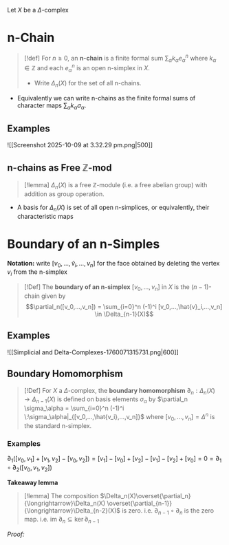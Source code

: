 Let $X$ be a $\Delta$-complex

# n-Chain

>[!def] 
>For $n \geq 0$, an **n-chain** is a finite formal sum $\sum_\alpha k_\alpha e_\alpha^n$ where $k_\alpha \in \mathbb{Z}$ and each $e_\alpha^n$ is an open n-simplex in $X$. 
>- Write $\Delta_n(X)$ for the set of all n-chains.

- Equivalently we can write n-chains as the finite formal sums of character maps $\sum_\alpha k_\alpha \sigma_\alpha$.

## Examples

![[Screenshot 2025-10-09 at 3.32.29 pm.png|500]]


## n-chains as Free $\mathbb{Z}$-mod  

>[!lemma] 
>$\Delta_n(X)$ is a free $\mathbb{Z}$-module (i.e. a free abelian group) with addition as group operation.

- A basis for $\Delta_n(X)$ is set of all open n-simplices, or equivalently, their characteristic maps 


# Boundary of an n-Simples

**Notation:** write $[v_0,...,\hat{v}_i,...,v_n]$ for the face obtained by deleting the vertex $v_i$ from the n-simplex

>[!Def] 
>The **boundary of an n-simplex** $[v_0,...,v_n]$ in $X$ is the $(n-1)$-chain given by $$\partial_n([v_0,...,v_n]) = \sum_{i=0}^n (-1)^i [v_0,...,\hat{v}_i,...,v_n] \in \Delta_{n-1}(X)$$ 

## Examples

![[Simplicial and Delta-Complexes-1760071315731.png|600]]

## Boundary Homomorphism

>[!Def] 
>For $X$ a $\Delta$-complex, the **boundary homomorphism** $\partial_n:\Delta_n(X) \to \Delta_{n-1}(X)$ is defined on basis elements $\sigma_\alpha$ by $\partial_n \sigma_\alpha = \sum_{i=0}^n (-1)^i \:\sigma_\alpha|_{[v_0,...,\hat{v_i},...,v_n]}$ where $[v_0,...,v_n]=\Delta^n$ is the standard n-simplex.
>
### Examples

$\partial_1([v_0,v_1]+[v_1,v_2]-[v_0,v_2]) = [v_1]-[v_0] + [v_2]-[v_1]-[v_2]+[v_0] = 0 = \partial_1\circ \partial_2([v_0,v_1,v_2])$ 

**Takeaway lemma**
>[!lemma]
>The composition $\Delta_n(X)\overset{\partial_n}{\longrightarrow}\Delta_n(X) \overset{\partial_{n-1}}{\longrightarrow}\Delta_{n-2}(X)$ is zero.
>i.e. $\partial_{n-1}\circ \partial_n$ is the zero map.
>i.e. $\text{im }\partial_n \subseteq \ker \partial_{n-1}$
>

*Proof:*



